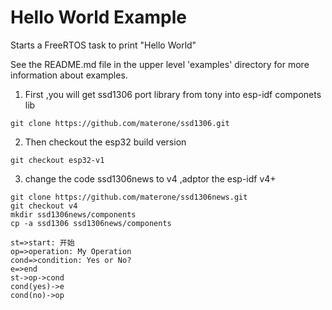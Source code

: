 # Hello World Example

Starts a FreeRTOS task to print "Hello World"

See the README.md file in the upper level 'examples' directory for more information about examples.

1. First ,you will get ssd1306 port library from tony into esp-idf componets lib
```
git clone https://github.com/materone/ssd1306.git
```
2. Then checkout the esp32 build version
```
git checkout esp32-v1
```
3. change the code ssd1306news to v4 ,adptor the esp-idf v4+
```
git clone https://github.com/materone/ssd1306news.git
git checkout v4
mkdir ssd1306news/components
cp -a ssd1306 ssd1306news/components
```

```flow
st=>start: 开始
op=>operation: My Operation
cond=>condition: Yes or No?
e=>end
st->op->cond
cond(yes)->e
cond(no)->op
```

